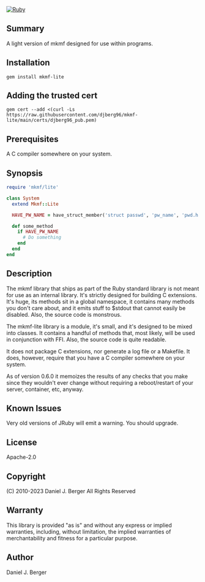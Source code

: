 [![Ruby](https://github.com/djberg96/mkmf-lite/actions/workflows/ruby.yml/badge.svg)](https://github.com/djberg96/mkmf-lite/actions/workflows/ruby.yml)

## Summary
A light version of mkmf designed for use within programs.

## Installation
`gem install mkmf-lite`

## Adding the trusted cert
`gem cert --add <(curl -Ls https://raw.githubusercontent.com/djberg96/mkmf-lite/main/certs/djberg96_pub.pem)`

## Prerequisites
A C compiler somewhere on your system.

## Synopsis
```ruby
require 'mkmf/lite'

class System
  extend Mkmf::Lite

  HAVE_PW_NAME = have_struct_member('struct passwd', 'pw_name', 'pwd.h')

  def some_method
    if HAVE_PW_NAME
      # Do something
    end
  end
end
```

## Description
The mkmf library that ships as part of the Ruby standard library is not
meant for use as an internal library. It's strictly designed for building
C extensions. It's huge, its methods sit in a global namespace, it contains
many methods you don't care about, and it emits stuff to $stdout that cannot
easily be disabled. Also, the source code is monstrous.

The mkmf-lite library is a module, it's small, and it's designed to be mixed
into classes. It contains a handful of methods that, most likely, will be
used in conjunction with FFI. Also, the source code is quite readable.

It does not package C extensions, nor generate a log file or a Makefile. It
does, however, require that you have a C compiler somewhere on your system.

As of version 0.6.0 it memoizes the results of any checks that you make
since they wouldn't ever change without requiring a reboot/restart of your
server, container, etc, anyway.

## Known Issues
Very old versions of JRuby will emit a warning. You should upgrade.

## License
Apache-2.0

## Copyright
(C) 2010-2023 Daniel J. Berger
All Rights Reserved

## Warranty
This library is provided "as is" and without any express or
implied warranties, including, without limitation, the implied
warranties of merchantability and fitness for a particular purpose.

## Author
Daniel J. Berger
